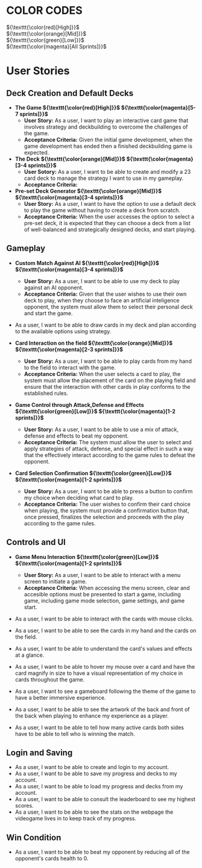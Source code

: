 # COLOR CODES

${\texttt{\color{red}[High]}}$\
${\texttt{\color{orange}[Mid]}}$\
${\texttt{\color{green}[Low]}}$\
${\texttt{\color{magenta}[All Sprints]}}$

# User Stories

## Deck Creation and Default Decks

- **The Game ${\texttt{\color{red}[High]}}$ ${\texttt{\color{magenta}[5-7 sprints]}}$**
    - **User Story:** As a user, I want to play an interactive card game that involves strategy and deckbuilding to overcome the challenges of the game.
    - **Acceptance Criteria:** Given the initial game development, when the game development has ended then a finished deckbuilding game is expected.
- **The Deck ${\texttt{\color{orange}[Mid]}}$ ${\texttt{\color{magenta}[3-4 sprints]}}$**
    - **User Sotory:** As a user, I want to be able to create and modify a 23 card deck to manage the strategy I want to use in my gameplay.
    - **Acceptance Criteria:**
- **Pre-set Deck Generator ${\texttt{\color{orange}[Mid]}}$ ${\texttt{\color{magenta}[3-4 sprints]}}$**
    - **User Story:** As a user, I want to have the option to use a default deck to play the game without having to create a deck from scratch.
    - **Acceptance Criteria:** When the user accesses the option to select a pre-set deck, it is expected that they can choose a deck from a list of well-balanced and strategically designed decks, and start playing.

## Gameplay 

- **Custom Match Against AI ${\texttt{\color{red}[High]}}$ ${\texttt{\color{magenta}[3-4 sprints]}}$**
    - **User Story:** As a user, I want to be able to use my deck to play against an AI opponent.
    - **Acceptance Criteria:** Given that the  user wishes to use their own deck to play, when they  choose to face an artificial inteligence opponent,         the system must allow them to select  their personal deck and start the game.
      
- As a user, I want to be able to draw cards in my deck and plan according to the available options using strategy.

- **Card Interaction on the field ${\texttt{\color{orange}[Mid]}}$ ${\texttt{\color{magenta}[2-3 sprints]}}$**
    - **User Story:** As a user, I want to be able to play cards from my hand to the field to interact with the game.
    - **Acceptance Criteria:** When the user selects a card to play, the system must allow the placement of the card on the playing field and ensure that the         interaction with other cards in play conforms to the established rules.
      
- **Game Control through Attack,Defense and Effects ${\texttt{\color{green}[Low]}}$ ${\texttt{\color{magenta}[1-2 sprints]}}$**
    - **User Story:** As a user, I want to be able to use a mix of attack, defense and effects to beat my opponent.
    - **Acceptance Criteria:** The system must allow the user to select and apply strategies of attack, defense, and special effect in such a way that the effectively interact according to the game rules to defeat the opponent.
      
- **Card Selection Confirmation ${\texttt{\color{green}[Low]}}$ ${\texttt{\color{magenta}[1-2 sprints]}}$**
    - **User Story:** As a user, I want to be able to press a button to confirm my choice when deciding what card to play.
    - **Acceptance Criteria:** The user wishes to confirm their card choice when playing, the system must provide a confirmation button that, once pressed, finalizes the selection and proceeds with the play according to the game rules.
      
## Controls and UI

- **Game Menu Interaction ${\texttt{\color{green}[Low]}}$ ${\texttt{\color{magenta}[1-2 sprints]}}$**
    - **User Story:** As a user, I want to be able to interact with a menu screen to initiate a game.
    - **Acceptance Criteria:** When accessing the menu screen, clear  and  accesible  options must be presented to start a game, including  game, including game mode selection, game settings, and game start.
      
- As a user, I want to be able to interact with the cards with mouse clicks.
- As a user, I want to be able to see the cards in my hand and the cards on the field.
- As a user, I want to be able to understand the card's values and effects at a glance.
- As a user, I want to be able to hover my mouse over a card and have the card magnify in size to have a visual representation of my choice in cards throughout the game.
- As a user, I want to see a gameboard following the theme of the game to have a better immersive experience.
- As a user, I want to be able to see the artwork of the back and front of the back when playing to enhance my experience as a player.
- As a user, I want to be able to tell how many active cards both sides have to be able to tell who is winning the match.

## Login and Saving

- As a user, I want to be able to create and login to my account.
- As a user, I want to be able to save my progress and decks to my account.
- As a user, I want to be able to load my progress and decks from my account.
- As a user, I want to be able to consult the leaderboard to see my highest scores.
- As a user, I want to be able to see the stats on the webpage the videogame lives in to keep track of my progress.

## Win Condition

- As a user, I want to be able to beat my opponent by reducing all of the opponent's cards health to 0.

